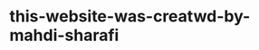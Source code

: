 # this-website-was-creatwd-by-mahdi-sharafi
<html class="js">
 <head> 
  <meta name="viewport" content="width=device-width, initial-scale=1.0, minimum-scale=1"> 
  <meta http-equiv="Content-Type" content="text/html; charset=UTF-8"> 
  <meta http-equiv="content-language" content="fa"> 
  <meta name="enamad" content="480390"> 
  <meta property="og:title" content=" کرونا چیست؟
COVID-19 1
، بیماری ناشی از یک نوع جدید از ویروس کرونا است. در زبان انگلیسی، 'CO 'مخفف کرونا )Corona' ،)VI'
مخفف ویروس )Virus ،)و 'D 'مخفف بیماری )Disease )است. این بیماری در ابتدا با عبارت »ویروس کرونای جدید سال 
2019 »یا "nCoV-2019 "معرفی شد. این ویروس، یک ویروس جدید است و از خانواده ویروسهای سندروم تنفسی حاد
)سارس( و برخی از انواع سرماخوردگی عادی میباشد.
عالئم بیماری کرونا چیست؟
عالئم شامل تب، سرفه و تنگی نفس می باشند. در موارد جدی تر، عفونت ممکن است باعث ذات الریه و یا مشکالت تنفسی 
شود. این بیماری در موارد نادر می تواند مرگبار باشد. این عالئم شبیه به آنفلونزا یا سرما خوردگی عادی است، که بیماریهایی 
رایج تر از بیماری کرونا هستند. به دلیل این شباهت و رواج بیشتر، دادن آزمایش برای اطمینان از تشخیص ابتالی فرد به بیماری 
کرونا، ضروری است.
بیماری کرونا چگونه پخش می شود؟
ویروس بیماری کرونا از طریق تماس مستقیم با قطرات تنفسی فرد مبتال )سرفه و عطسه( منتقل میشود. افراد همچنین 
میتوانند از طریق تماس با سطوح آلوده به ویروس و لمس صورت )چشمها، بینی و دهان( مبتال شوند. ویروس بیماری کرونا
میتواند چند ساعت روی سطوح باقی بماند؛ اما با ضدعفونی ساده میتوان آن را از بین برد.
چه افرادی بیشتر در معرض خطر ابتال به بیماری کرونا هستند؟
ما هر روز چیزهای بیشتری درباره چگونگی ابتالی افراد به بیماری کرونا یاد میگیریم. به نظر میرسد سالمندان و افرادی که 
دارای بیماری های پیشزمینهای و مزمن مانند دیابت و بیماری قلبی هستند، بیشتر در معرض خطر بروز عالئم شدید بیماری
هستند. از آنجا که این ویروس، ویروسی جدید و ناشناخته است، ما هنوز در حال آموختن درباره چگونگی اثرگذاری آن بر روی 
کودکان هستیم. ما میدانیم که امکان ابتال به عفونت با این ویروس برای هرگروه سنی وجود دارد اما تاکنون موارد بسیار کمی 
از بیماری کرونا در میان کودکان گزارش شده است. در موارد نادر ویروس می تواند مرگبار باشد، که تاکنون بیشتر در سالمندان 
دارای مشکالت پزشکی پیشزمینهای رخ داده است.
چه درمانی برای بیماری کرونا وجود دارد؟
درحال حاضر هیچ واکسنی برای درمان بیماری کرونا موجود نیست. با این وجود، بسیاری از عالئم بیماری قابل درمان هستند 
و با دریافت مراقبتهای اولیه توسط ارائه دهندگان خدمات سالمت، میتوان خطر این بیماری را کاهش داد. آزمایشهای بالینی
برای ارزیابی روشهای بالقوه درمان این بیماری، در دست انجام است.
1
در ترجمه این متن، از عبارت »بیماری کرونا« به عنوان معادل 19-COVID استفاده شده است. این معادل اگرچه از نظر علمی دقیق نیست، ولی به 
دلیل آشنایی مخاطب با این عبارت و برقراری ارتباط آسانتر با متن، به کار خواهد رفت.چگونه میتوان سرعت انتشار بیماری کرونا را کاهش داد یا از آن جلوگیری کرد؟
همانند دیگر بیماریهای عفونی تنفسی مثل آنفولانزا یا سرماخوردگی عادی، اقدامات بهداشت عمومی برای کند کردن انتشار
بیماری، حیاتی هستند. اقدامات بهداشت عمومی شامل کارهای پیشگیرانه روزانه، مانند موارد زیر است:
• ماندن در منزل به هنگام بیماری
• پوشاندن بینی و دهان یا استفاده از آرنج خمشده در زمان عطسه و سرفه. دور انداختن دستمال بلافاصله پس از
استفاده
• شستشوی مرتب دستها با آب و صابون
• پاک کردن مرتب سطوح و اشیائی که زیاد لمس میشوند.
همانطور که بیشتر در مورد بیماری کرونا یاد میگیریم، مسئولین بهداشت عمومی هم اقدامات و توصیههای تکمیلی لازم را
اطلاعرسانی خواهند کرد.
3 .2مقدمه
با همهگیری بیماری کرونا، وضعیت اضطراری بهداشت عمومی در سطح بین المللی اعلام شده است و ویروس آن اکنون در
کشورها و مناطق زیادی منتشر شده است. درحالیکه هنوز اطلاعات زیادی درباره ویروسی که بیماری کرونا را ایجاد می کند در
دست نیست، در این حد میدانیم که این بیماری از طریق تماس مستقیم با قطرات تنفسی فرد مبتلا (با سرفه و عطسه) قابل
انتقال است. افراد همچنین میتوانند از طریق لمس سطوح آلوده به ویروس و سپس لمس صورت خود (چشم ها، بینی، دهان)
به این بیماری مبتلا شوند. با تداوم انتشار بیماری کرونا، مهم است که جوامع برای پیشگیری از انتقال بیشتر بیماری اقدام کنند،
پیامدهای شیوع بیماری را کاهش دهند و از اقدامات کنترلکننده بیماری پشتیبانی کنند.
در این شرایط، حمایت از کودکان و حفاظت از مراکز آموزشی به طور ویژه اهمیت دارد. انجام اقدامات احتیاطی برای پیشگیری
از امکان شیوع بیماری کرونا در محیط مدارس ضروری است؛ اگرچه باید مراقب باشیم که از برچسب زدن (انگ زدن) به
دانشآموزان و کارکنانی که احتمالا در معرض این ویروس قرارگرفتهاند، جلوگیری شود. مهم است که به یاد داشته باشیم بیماری
کرونا مرزهای جغرافیایی را از هم تشخیص نمیدهد و بین قومیتها، وضعیت معلولیت، سن یا جنسیت تمایزی قائل نیست.
محیطهای آموزشی باید برای همه محیطی پذیرا، محترمانه، فراگیر و حامی باشد. مدارس میتوانند با بکارگیری اقداماتی از ورود
و انتشار بیماری کرونا توسط دانشآموزان و کارکنان جلوگیری کنند. آنها همزمان میتوانند ایجاد اختلال در آموزش را به
حداقل رسانده و از دانشآموزان و کارکنان در برابر تبعیض حمایت نمایند.
هدف
کودکان و نوجوانان امروز، شهروندان جهانی، عاملان قدرتمند تغییر و نسل آیندهی مراقبین، دانشمندان و پزشکان جهان ما
هستند. هر بحران، فرصتی است برای کمک به کودکان و نوجوانان برای یادگیری، تمرین مهربانی و شفقت، و افزایش تابآوری
و در نهایت، ساختن جامعهای امنتر و دلسوزتر. داشتن اطلاعات درست درباره بیماری کرونا به از بین بردن ترس و نگرانیهای
دانشآموزان نسبت به بیماری کمک میکند و آنها را برای مقابله با هرگونه پیامد ثانویه بیماری بر زندگیشان آماده میسازد.
این راهنما، برای جلب مشارکت مدیران مدارس، معلمان و کارکنان، والدین، مراقبین کودکان، اعضای جامعه، و همینطور خود
کودکان، در ارتقای وضعیت سلامت و ایمنی مدارس، مجموعهای از پیام ها و ملاحظات کلیدی را ارائه میدهد.
هدف این دستورالعمل، ارائه راهنمایی واضح و کاربردی برای باز نگه داشتن مدارس به شکلی ایمن، از طریق پیشگیری، تشخیص
زودهنگام و کنترل بیماری کرونا در مدارس و سایر مراکز آموزشی است. با اینکه این دستورالعمل مخصوص کشورهایی است که
تاکنون شیوع بیماری کرونا در آنها تأیید شده، همچنان برای سایر کشورها نیز قابل استفاده است. با آموزش درست، میتوان
دانشآموزان را تشویق کرد تا با دیگران در مورد چگونگی جلوگیری از پخش ویروسها صحبت کنند و مدافعین پیشگیری و
کنترل بیماری در خانه، مدرسه و جامعه خود باشند. توجه داشته باشید که برای باز نگهداشتن مدارس به شکلی ایمن، و یا
بازگشایی مدارس پس از تعطیلی، باید ملاحظات بسیاری را در نظر داشت، که در صورت رعایت صحیح میتواند به ارتقای سلامت
عمومی بیانجامد.
4 .3مدیران، معلمان و کارکنان مدارس
پیامها و اقدامات کلیدی
اصول پایه
پیروی از اصول پایه میتواند به ایمن ماندن دانشآموزان، معلمان و کارکنان در مدارس و توقف انتشار این بیماری کمک کند.
موارد زیر، شامل توصیههایی برای حفظ سلامت و بهداشت در مدارس است:
• دانشآموزان، معلمان، و دیگر کارکنان درصورت داشتن بیماری، نباید به مدرسه بیایند؛
• مدارس باید قوانین شستشوی مرتب دست با آب تمیز و صابون، استفاده محلول الکل، ژل ضدعفونیکننده دست یا محلول
کلر را اعمال کنند. همچنین سطوح مدرسه باید حداقل یک بار در روز، ضدعفونی شوند.
• مدارس باید آب، وسایل بهداشتی و امکانات مدیریت زباله داشته باشند و دستورالعملهای نظافت محیط و آلودگیزدایی را
رعایت کنند.
• مدارس باید اصول «فاصلهگیری اجتماعی» ( )social distancingرا ترویج کنند (این اصلاح به اقداماتی اشاره دارد که
در راستای کاهش انتشار بیماریهای واگیردار به کار میرود، از جمله محدود نمودن تجمعات افراد و گردهماییها).
اطلاعات به روز و موثق داشته باشید
از اطلاعات پایه درباره بیماری کرونا شامل علائم بیماری، عوارض مربوطه، راههای انتقال و چگونگی جلوگیری از انتقال آن،
آگاهی داشته باشید. برای داشتن اطلاعات به روز درباره بیماری کرونا به منابع معتبری مانند یونیسف، سازمان بهداشت جهانی
و توصیههای وزارت بهداشت کشور خود رجوع کنید. نسبت به اطلاعات نادرست/شایعاتی که دهان به دهان نقل میشوند یا در
فضای مجازی پخش می شوند، هشیار باشید.
اطمینان حاصل کنید که مدرسه به شکلی ایمن به کار خود ادامه میدهد
در ادامه، «چک لیست مربوط به ایمنی محیط مدارس» را ببینید.
برنامههایی برای اداره مدرسه در شرایط بحران و تداوم آموزش در شرایط بحران، برای مدارس تدوین کنید و یا نسخه موجود
آنها را به روزرسانی کنید. برای تضمین این که مدارس به عنوان واحدهای درمانی و پناهگاهی و غیره استفاده نشوند، با مسئولین
رایزنی کنید. براساس ارزیابیتان از میزان خطر موجود، هرگونه رویداد/ نشست جمعی که معمولاَ در محیط مدرسه برگزار می
شود را لغو کنید.
بر شستشوی مرتب دستها و رعایت بهداشت تأکید کرده و اقلام بهداشتی موردنیاز مدرسه را تهیه کنید. ایستگاههایی برای
شستشوی دست با آب و صابون آماده کنید، و درصورت امکان، ژل و محلول الکلی ضدعفونی دست را در همه کلاسهای درس،
ورودیها و خروجیها و نزدیک ناهارخوری و سرویسهای بهداشتی قرار دهید.
5ساختمان مدرسه، کلاسها و به خصوص آبخوریها و سرویسهای بهداشتی، به ویژه سطوحی که توسط افراد زیادی لمس
میشوند (نردهها، میزهای ناهارخوری، لوازم ورزشی، دستگیرههای در و پنجره، اسباببازیها، ابزار کمک آموزشی و غیره) را
حداقل یکبار در روز تمیز و ضدعفونی کنید.
اصول «فاصلهگیری اجتماعی» ( )social distancingرا رعایت کنید؛ از جمله:
• ساعت شروع و پایان مدرسه را به گونهای بچینید که از همزمانی رفت و آمد دانشآموزان و ازدحام جلوگیری شود؛
• دورهمیها، بازیهای ورزشی و دیگر رویدادهایی را که موجب تجمع و ازدحام میشود، لغو کنید؛
• در صورت امکان، میزهای دانشآموزان را با حداقل یک متر فاصله از یکدیگر، بچینید؛
• حفظ فاصله از یکدیگر و اجتناب از تماسهای فیزیکی غیرضروری را به دانشآموزان آموزش دهید و در این زمینه، الگوی
مناسبی برای آنها باشید.
روالهایی برای رسیدگی به دانشآموزان و کارکنان بیمار تعیین کنید
از قبل با مشورت مربی بهداشت مدرسه و مسئولین مربوطه، چگونگی رسیدگی به دانشآموزان و کارکنانی که در مدرسه علایم
بیماری از خود نشان میدهند، را تعیین و برای اجرای آن برنامهریزی کنید. شماره تماسهای اضطراری مدرسه را بهروزرسانی
نمایید. فرآیندی برای جدا کردن دانشآموزان و کارکنان بیمار از افراد سالم تعیین کنید، بدون اینکه زمینهای برای برچسب
زدن ایجاد کنید. همچنین از قبل شیوهای برای اطلاعرسانی به والدین/سرپرست دانشآموزان و در صورت نیاز، مشورت با افراد
متخصص و مسئولین مرتبط، در نظر داشته باشید. با توجه به موقعیت، شاید لازم باشد دانشآموزان/کارکنان را مستقیم به مراکز
بهداشتی ارجاع دهید یا آنها را به خانه بفرستید. از قبل این دستورالعملها را به اطلاع کارکنان، والدین و دانشآموزان برسانید.
به اشتراک گذاری اطلاعات را ترویج کنید
در هماهنگی با دستورالعملهای وزارت بهداشت و وزارت آموزش و پرورش کشور عمل کرده و از آنها پیروی کنید. اطلاعات
موثق را با کارکنان، والدین و دانشآموزان به اشتراک بگذارید، و به آنها اطلاعات بهروز درباره وضعیت مواجهه با بیماری در
مدرسه، شامل شیوههای پیشگیری و کنترل بیماری، ارائه دهید. والدین و سرپرست دانشآموزان را متقاعد کنید که چنانچه
فردی در منزلشان به بیماری کرونا مبتلا شد، موضوع را به مدرسه اطلاع دهند و فرزند خود را به مدرسه نفرستند. از ظرفیت
انجمن اولیا و مربیان یا دیگر سازوکارهای موجود، برای ترویج به اشتراک گذاری اطلاعات، استفاده کنید. به علاوه، حتما به
پرسشها و نگرانیهای دانشآموزان توجه کنید و به آنها پاسخ دهید (میتوان از راههای مختلفی از جمله تولید محتوای متناسب
با سن کودک، در قالبهای مختلفی مثل پوسترهای نصب شده بر روی تخته اعلانات، دستشویی ها و دیگر مکانهای پررفتوآمد،
سوالات دانشآموزان را پاسخ داد).
درصورت نیاز، روالهای جاری مدرسه را تغییر و با وضعیت موجود، انطباق دهید
روالهایی منعطف برای حضور در مدرسه و درخواست مرخصی استعلاجی، تدوین کنید تا دانشآموزان و کارکنان ترغیب شوند
هنگام بیماری خودشان یا برای نگهداری از اعضای بیمار خانواده، در خانه بمانند و در مدرسه حاضر نشوند. در این زمان، از
گذاشتن مشوق برای حضور کامل افراد در مدرسه، خودداری کنید. سمتها و مسئولیتهای شغلی کلیدی را در مدرسه شناسایی
6کنید، و برای آموزش سایر کارکنان جهت پوشش این مسئولیتهای کلیدی، برنامهریزی کنید. برای تغییرات احتمالی در تقویم
آموزشی، به خصوص تغییر در زمان امتحانات و تعطیلات، آمادگی و برنامه داشته باشید.
وضعیت حضور دانشاموزان و کارکنان را پایش کنید
روالی برای پایش دانشآموزان و کارکنان غایب در مدرسه داشته باشید و آمار غیبت در مدرسه را با الگوی غیبت در شرایط
عادی مدرسه، مقایسه کنید. چنانچه افزایش قابل توجهی در روند غیبت دانشآموزان و کارکنان به دلیل بیماریهای تنفسی
مشاهده کردید، به مسئولین بهداشت منطقه اطلاع دهید.
برای تداوم روند یادگیری دانشآموزان برنامهریزی کنید
درصورت غیبت یا مرخصی استعلاجی دانشآموزان و کارکنان یا تعطیلی موقت مدرسه، از تداوم دسترسی دانشآموزان به آموزش
باکیفیت پشتیبانی کنید؛ از جمله از طریق:
 oاستفاده از استراتژیهای آموزش آموزش مجازی؛
 oتعیین تمارین، تکالیف و مطالبی برای مطالعه در منزل؛
 oاستفاده از ظرفیت پخش برنامههایی با محتوای درسی از طریق رادیو، تلویزیون، یا پادکست؛
 oتعیین معلمانی برای تماس از راه دور روزانه یا هفتگی با دانشآموزان و پیگیری وضعیت آنها؛
 oبازنگری/تدوین استراتژیهای آموزشی فشرده، متناسب با شرایط جدید؛
برنامهای هدفمند برای آموزش سلامت/بهداشت، تدوین و اجرا کنید
آموزش نحوه پیشگیری از بیماری و کنترل آن را در فعالیتها و طرح درسهای روزانه دانشآموزان تلفیق کنید. اطمینان حاصل
کنید که محتوای انتخابی شما، نه تنها نسبت به عواملی مثل سن، جنسبت، قومیت و معلولیت حساس است، بلکه به آن
پاسخگوست و متناسب با نیازهای گروههای مختلف، تدوین شده است. همچنین دقت کنید که این فعالیتهای هدفمند در
برنامه درسهای موجود گنجانده شوند. (به بخش «آموزش سلامت و بهداشت متناسب با گروههای سنی» در همین متن، مراجعه
کنید.)
به نیازهای حوزه سلامت روان و حمایت روانی-اجتماعی توجه کنید
کودکان و دانشآموزان را تشویق کنید که درباره سوالات و نگرانیهای خود با شما صحبت کنند. به آنها توضیح دهید که
داشتن واکنشهای متفاوت در این شرایط، کاملا طبیعی است. کودکان را به صحبت با معلمان درباره پرسشها یا نگرانیهایشان
تشویق کنید. اطلاعات مربوط به بیماری و شرایط حاصل از آن را صادقانه، ولی متناسب با سن دانشآموزان به آنها ارائه دهید.
به دانشآموزان یاد بدهید چگونه حامی همکلاسیهایشان باشند و چطور جلوی قلدری و اذیت همکلاسیهای خود را بگیرند و
در مقابل آن واکنش نشان دهند. اطمینان حاصل کنید که معلمان از منابع موجود برای حمایت از تندرستی و سلامتشان (به
خصوص در حوزه حمایت روانی-اجتماعی) آگاه هستند. با همکاری مربیان بهداشت مدارس یا مددکاران اجتماعی همکار با
مدرسه، برای شناسایی و حمایت از دانشآموزان و کارکنان دارای علائم استرس و اضطراب، اقدام کنید.
7از گروههای آسیب پذیر حمایت کنید
با همکاری با نظام ارائه خدمات اجتماعی (یا هر گونه ارائه دهنده خدمات به مدارس)، از تداوم ارائه خدمات اساسی که تا کنون
در مدارس انجام میگرفت، از جمله غربالگری سلامت، برنامه تغذیه، یا انواع برنامه درمانی برای کودکان با نیازهای ویژه، اطمینان
حاصل کنید. به نیازهای خاص کودکان دارای معلولیت، و پیامدهای جدی این بیماری یا تاثیرات ثانویه آن بر گروههای به
حاشیهراندهشده، توجه کنید. این وضعیت ممکن است شرایط خاصی برای دختران به وجود آورد (مثلا مسئولیت مراقبت از فرد
بیمار در خانه بر عهده آنها گذاشته شود یا زمانی که خارج از خانه و مدرسه هستند، مورد سوء استفاده قرار بگیرند) و آنها را
در معرض خطر بیشتری قرار دهد. به این تغییرات احتمالی شرایط دانشآموزان توجه کنید و چنین مواردی را مورد بررسی قرار
دهید و در صورت نیاز، اقدامات حمایتی ترتیب دهید.
چک لیست برای مدیران، معلمان و کارکنان مدرسه:
 .1شستشوی مداوم دستها و دیگر رفتارهای تقویتکننده بهداشت را ترویج دهید و شیوه درست انجام آن را به
دانشآموزان نشان دهید. فهم و درک دانشآموزان را در این باره بسنجید و بدفهمیهای احتمالیشان را اصلاح کنید.
از وجود سرویسهای بهداشتی کافی، تمیز و جداگانه برای دختران و پسران، اطمینان حاصل کنید.
 oاطمینان از دسترسی به آب و صابون در روشوییهای مناسب برای هر گروه سنی
 oتشویق به شستشوی مرتب و کامل دست (حداقل  20ثانیه)
 oقراردادن ضدعفونی کننده دست به اندازه کافی در دستشوییها، کلاسها، راهروها و نزدیک درهای خروجی
(در صورت امکان)
 oاطمینان از وجود سرویسهای بهداشتی و دستشوییهای تمیز و جداگانه مخصوص دختران و پسران
 .2نظافت و ضدعفونی کردن ساختمان مدرسه، کلاسها و به خصوص آبخوریها و سرویسهای بهداشتی، به ویژه
سطوحی که توسط افراد زیادی لمس میشوند (نردهها، میزهای ناهارخوری، لوازم ورزشی، دستگیرههای در و پنجره،
اسباببازیها، ابزار کمک آموزشی و غیره)
 oاستفاده از هیپوکلریت سدیم ( %0.5برابر با  )5000 ppmبرای ضدعفونی سطوح و الکل اتیلیک  %70برای
ضدعفونی وسایل کوچک و اطمینان از داشتن تجهیزات مناسب برای کارکنان بخش نظافت
 .3افزایش تهویه و گردش هوا، اگر شرایط آبوهوایی اجازه میدهد (بازکردن پنجره ها، استفاده از دستگاه تهویه هوا
درصورت وجود، و غیره)
 .4نصب پوسترهایی که شسشتوی صحیح دستها و رعایت بهداشت تنفسی را تشویق کنند.
 .5اطمینان از تخلیه روزانه و ایمن زبالهها
8 .4والدین، سرپرستها و دیگر اعضای جامعه
پیامها و اقدامات کلیدی
بیماری کرونا ناشی از ویروسی جدید است و ما هنوز درحال یادگیری درباره تاثیر آن بر روی کودکان هستیم. میدانیم که
احتمال ابتلای هرگروه سنی به این بیماری وجود دارد اما تاکنون موارد گزارش شده از ابتلای کودکان به بیماری کرونا بسیار
اندک بوده است. تاکنون بیشتر موارد مرگومیر ناشی از این بیماری درمیان سالمندان و افراد دارای مشکلات زمینهای پزشکی
بوده است.
اطلاعات به روز و موثق داشته باشید
از اطلاعات پایه درباره بیماری کرونا شامل علائم بیماری، عوارض مربوطه، راههای انتقال و چگونگی جلوگیری از انتقال آن،
آگاهی داشته باشید. برای داشتن اطلاعات به روز درباره بیماری کرونا به منابع معتبری مانند یونیسف، سازمان بهداشت جهانی
و توصیههای وزارت بهداشت کشور خود رجوع کنید. نسبت به اطلاعات نادرست/شایعاتی که دهان به دهان نقل میشوند یا در
فضای مجازی پخ">
